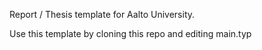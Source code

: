 Report / Thesis template for Aalto University.

Use this template by cloning this repo and editing main.typ 